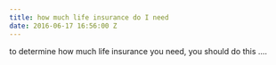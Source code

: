 ```yaml
---
title: how much life insurance do I need
date: 2016-06-17 16:56:00 Z
---
```


to determine how much life insurance you need, you should do this ....